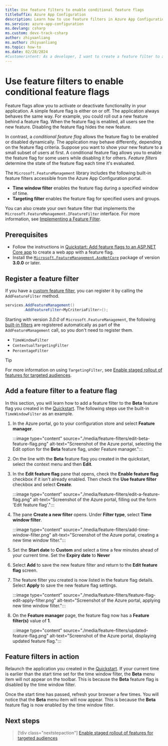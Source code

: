 ```yaml
---
title: Use feature filters to enable conditional feature flags
titleSuffix: Azure App Configuration
description: Learn how to use feature filters in Azure App Configuration to enable conditional feature flags for your app.
ms.service: azure-app-configuration
ms.devlang: csharp
ms.custom: devx-track-csharp
author: zhiyuanliang
ms.author: zhiyuanliang
ms.topic: how-to
ms.date: 02/28/2024
#Customerintent: As a developer, I want to create a feature filter to activate a feature flag depending on a specific scenario.
---
```


# Use feature filters to enable conditional feature flags

Feature flags allow you to activate or deactivate functionality in your application. A simple feature flag is either on or off. The application always behaves the same way. For example, you could roll out a new feature behind a feature flag. When the feature flag is enabled, all users see the new feature. Disabling the feature flag hides the new feature.

In contrast, a _conditional feature flag_ allows the feature flag to be enabled or disabled dynamically. The application may behave differently, depending on the feature flag criteria. Suppose you want to show your new feature to a small subset of users at first. A conditional feature flag allows you to enable the feature flag for some users while disabling it for others. _Feature filters_ determine the state of the feature flag each time it's evaluated.

The `Microsoft.FeatureManagement` library includes the following built-in feature filters accessible from the Azure App Configuration portal.

- **Time window filter** enables the feature flag during a specified window of time.
- **Targeting filter** enables the feature flag for specified users and groups.

You can also create your own feature filter that implements the `Microsoft.FeatureManagement.IFeatureFilter` interface. For more information, see [Implementing a Feature Filter](https://github.com/microsoft/FeatureManagement-Dotnet#implementing-a-feature-filter).

## Prerequisites

- Follow the instructions in [Quickstart: Add feature flags to an ASP.NET Core app](./quickstart-feature-flag-aspnet-core.md) to create a web app with a feature flag.
- Install the [`Microsoft.FeatureManagement.AspNetCore`](https://www.nuget.org/packages/Microsoft.FeatureManagement.AspNetCore/) package of version **3.0.0** or later.

## Register a feature filter

If you have a [custom feature filter](https://github.com/microsoft/FeatureManagement-Dotnet#implementing-a-feature-filter), you can register it by calling the `AddFeatureFilter` method.

```csharp
services.AddFeatureManagement()
        .AddFeatureFilter<MyCriteriaFilter>();
```

Starting with version *3.0.0* of `Microsoft.FeatureManagement`, the following [built-in filters](https://github.com/microsoft/FeatureManagement-Dotnet#built-in-feature-filters) are registered automatically as part of the `AddFeatureManagement` call, so you don't need to register them.

- `TimeWindowFilter`
- `ContextualTargetingFilter`
- `PercentageFilter`

> [!TIP]
> For more information on using `TargetingFilter`, see [Enable staged rollout of features for targeted audiences](./howto-targetingfilter-aspnet-core.md).

## Add a feature filter to a feature flag

In this section, you will learn how to add a feature filter to the **Beta** feature flag you created in the [Quickstart](./quickstart-feature-flag-aspnet-core.md). The following steps use the built-in `TimeWindowFilter` as an example.

1. In the Azure portal, go to your configuration store and select **Feature manager**.

    :::image type="content" source="./media/feature-filters/edit-beta-feature-flag.png" alt-text="Screenshot of the Azure portal, selecting the Edit option for the **Beta** feature flag, under Feature manager.":::

1. On the line with the **Beta** feature flag you created in the quickstart, select the context menu and then **Edit**.

1. In the **Edit feature flag** pane that opens, check the **Enable feature flag** checkbox if it isn't already enabled. Then check the **Use feature filter** checkbox and select **Create**.

    :::image type="content" source="./media/feature-filters/edit-a-feature-flag.png" alt-text="Screenshot of the Azure portal, filling out the form 'Edit feature flag'.":::

1. The pane **Create a new filter** opens. Under **Filter type**, select **Time window filter**.

    :::image type="content" source="./media/feature-filters/add-time-window-filter.png" alt-text="Screenshot of the Azure portal, creating a new time window filter.":::

1. Set the **Start date** to **Custom** and select a time a few minutes ahead of your current time. Set the **Expiry date** to **Never**

1. Select **Add** to save the new feature filter and return to the **Edit feature flag** screen.

1. The feature filter you created is now listed in the feature flag details. Select **Apply** to save the new feature flag settings.

    :::image type="content" source="./media/feature-filters/feature-flag-edit-apply-filter.png" alt-text="Screenshot of the Azure portal, applying new time window filter.":::

1. On the **Feature manager** page, the feature flag now has a **Feature filter(s)** value of **1**.

    :::image type="content" source="./media/feature-filters/updated-feature-flag.png" alt-text="Screenshot of the Azure portal, displaying updated feature flag.":::

## Feature filters in action

Relaunch the application you created in the [Quickstart](./quickstart-feature-flag-aspnet-core.md). If your current time is earlier than the start time set for the time window filter, the **Beta** menu item will not appear on the toolbar. This is because the **Beta** feature flag is disabled by the time window filter.

Once the start time has passed, refresh your browser a few times. You will notice that the **Beta** menu item will now appear. This is because the **Beta** feature flag is now enabled by the time window filter.

## Next steps

> [!div class="nextstepaction"]
> [Enable staged rollout of features for targeted audiences](./howto-targetingfilter-aspnet-core.md)
